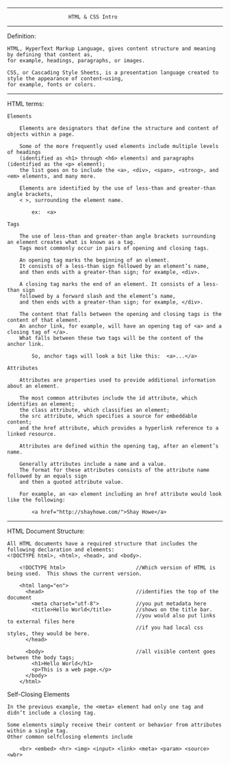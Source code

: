 -----------------------------------------------------------------------

                        HTML & CSS Intro

-----------------------------------------------------------------------

Definition:

    HTML, HyperText Markup Language, gives content structure and meaning by defining that content as, 
    for example, headings, paragraphs, or images. 

    CSS, or Cascading Style Sheets, is a presentation language created to style the appearance of content—using, 
    for example, fonts or colors.

-----------------------------------------------------------------------

HTML terms:

    Elements

        Elements are designators that define the structure and content of objects within a page. 
        
        Some of the more frequently used elements include multiple levels of headings 
        (identified as <h1> through <h6> elements) and paragraphs (identified as the <p> element); 
        the list goes on to include the <a>, <div>, <span>, <strong>, and <em> elements, and many more.

        Elements are identified by the use of less-than and greater-than angle brackets, 
        < >, surrounding the element name.
        
            ex:  <a>
        
    Tags

        The use of less-than and greater-than angle brackets surrounding an element creates what is known as a tag. 
        Tags most commonly occur in pairs of opening and closing tags.

        An opening tag marks the beginning of an element. 
        It consists of a less-than sign followed by an element’s name, 
        and then ends with a greater-than sign; for example, <div>.

        A closing tag marks the end of an element. It consists of a less-than sign 
        followed by a forward slash and the element’s name, 
        and then ends with a greater-than sign; for example, </div>.

        The content that falls between the opening and closing tags is the content of that element. 
        An anchor link, for example, will have an opening tag of <a> and a closing tag of </a>. 
        What falls between these two tags will be the content of the anchor link.

            So, anchor tags will look a bit like this:  <a>...</a>

    Attributes

        Attributes are properties used to provide additional information about an element. 
        
        The most common attributes include the id attribute, which identifies an element; 
        the class attribute, which classifies an element; 
        the src attribute, which specifies a source for embeddable content; 
        and the href attribute, which provides a hyperlink reference to a linked resource.

        Attributes are defined within the opening tag, after an element’s name. 
        
        Generally attributes include a name and a value. 
        The format for these attributes consists of the attribute name followed by an equals sign 
        and then a quoted attribute value. 
        
        For example, an <a> element including an href attribute would look like the following:
        
            <a href="http://shayhowe.com/">Shay Howe</a>
            
-----------------------------------------------------------------------

HTML Document Structure:

    All HTML documents have a required structure that includes the following declaration and elements: 
    <!DOCTYPE html>, <html>, <head>, and <body>.
    
        <!DOCTYPE html>                       //Which version of HTML is being used.  This shows the current version.
        
        <html lang="en">
          <head>                              //identifies the top of the document
            <meta charset="utf-8">            //you put metadata here
            <title>Hello World</title>        //shows on the title bar.
                                              //you would also put links to external files here
                                              //if you had local css styles, they would be here.
          </head> 
          
          <body>                              //all visible content goes between the body tags;
            <h1>Hello World</h1>
            <p>This is a web page.</p>
          </body>
        </html>


Self-Closing Elements

    In the previous example, the <meta> element had only one tag and didn’t include a closing tag. 
    
    Some elements simply receive their content or behavior from attributes within a single tag. 
    Other common selfclosing elements include

        <br> <embed> <hr> <img> <input> <link> <meta> <param> <source> <wbr>

